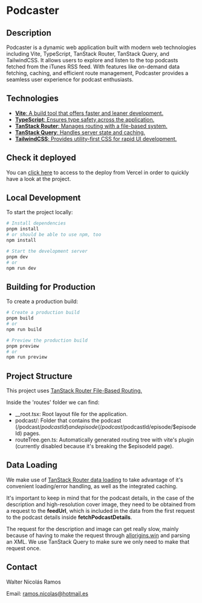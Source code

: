 # Podcaster

## Description

Podcaster is a dynamic web application built with modern web technologies including Vite, TypeScript, TanStack Router, TanStack Query, and TailwindCSS. It allows users to explore and listen to the top podcasts fetched from the iTunes RSS feed. With features like on-demand data fetching, caching, and efficient route management, Podcaster provides a seamless user experience for podcast enthusiasts.

## Technologies

- [**Vite**: A build tool that offers faster and leaner development.](https://vitejs.dev/)
- [**TypeScript**: Ensures type safety across the application.](https://www.typescriptlang.org/)
- [**TanStack Router**: Manages routing with a file-based system.](https://tanstack.com/router/latest)
- [**TanStack Query**: Handles server state and caching.](https://tanstack.com/query/latest)
- [**TailwindCSS**: Provides utility-first CSS for rapid UI development.](https://tailwindcss.com/)

## Check it deployed

You can [click here](https://podcaster-inditex.vercel.app/) to access to the deploy from Vercel in order to quickly have a look at the project.

## Local Development

To start the project locally:

```bash
# Install dependencies
pnpm install
# or should be able to use npm, too
npm install

# Start the development server
pnpm dev
# or
npm run dev
```

## Building for Production

To create a production build:

```bash
# Create a production build
pnpm build
# or
npm run build

# Preview the production build
pnpm preview
# or
npm run preview
```

## Project Structure
This project uses [TanStack Router File-Based Routing.](https://tanstack.com/router/latest/docs/framework/react/guide/file-based-routing)

Inside the 'routes' folder we can find:
- __root.tsx: Root layout file for the application.
- podcast/: Folder that contains the podcast (/podcast/$podcastId) and episode (/podcast/$podcastId/episode/$episodeId) pages.
- routeTree.gen.ts: Automatically generated routing tree with vite's plugin (currently disabled because it's breaking the $episodeId page).

## Data Loading
We make use of [TanStack Router data loading](https://tanstack.com/router/latest/docs/framework/react/guide/data-loading) to take advantage of it's convenient loading/error handling, as well as the integrated caching.

It's important to keep in mind that for the podcast details, in the case of the description and high-resolution cover image, they need to be obtained from a request to the **feedUrl**, which is included in the data from the first request to the podcast details inside **fetchPodcastDetails**.

The request for the description and image can get really slow, mainly because of having to make the request through [allorigins.win](https://allorigins.win/) and parsing an XML. We use TanStack Query to make sure we only need to make that request once.

## Contact
Walter Nicolás Ramos

Email: ramos.nicolas@hotmail.es